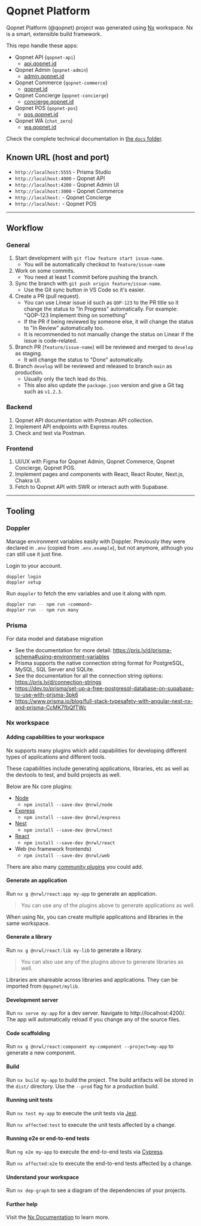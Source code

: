 # Qopnet Platform

Qopnet Platform (@qopnet) project was generated using [Nx](https://nx.dev) workspace. Nx is a smart, extensible build framework.

This repo handle these apps:

- Qopnet API (`qopnet-api`)
  - [api.qopnet.id](https://api.qopnet.id)
- Qopnet Admin (`qopnet-admin`)
  - [admin.qopnet.id](https://admin.qopnet.id)
- Qopnet Commerce (`qopnet-commerce`)
  - [qopnet.id](https://qopnet.id)
- Qopnet Concierge (`qopnet-concierge`)
  - [concierge.qopnet.id](https://concierge.qopnet.id)
- Qopnet POS (`qopnet-pos`)
  - [pos.qopnet.id](https://pos.qopnet.id)
- Qopnet WA (`chat_zero`)
  - [wa.qopnet.id](https://wa.qopnet.id)

Check the complete technical documentation in [the `docs` folder](./docs/README.md).

## Known URL (host and port)

- `http://localhost:5555` - Prisma Studio
- `http://localhost:4000` - Qopnet API
- `http://localhost:4200` - Qopnet Admin UI
- `http://localhost:3000` - Qopnet Commerce
- `http://localhost:` - Qopnet Concierge
- `http://localhost:` - Qopnet POS

---

## Workflow

### General

1. Start development with `git flow feature start issue-name`.
   - You will be automatically checkout to `feature/issue-name`
2. Work on some commits.
   - You need at least 1 commit before pushing the branch.
3. Sync the branch with `git push origin feature/issue-name`.
   - Use the Git sync button in VS Code so it's easier.
4. Create a PR (pull request).
   - You can use Linear issue id such as `QOP-123` to the PR title so it change the status to "In Progress" automatically. For example: "QOP-123 Implement thing on something"
   - If the PR if being reviewed by someone else, it will change the status to "In Review" automatically too.
   - It is recommended to not manually change the status on Linear if the issue is code-related.
5. Branch PR (`feature/issue-name`) will be reviewed and merged to `develop` as staging.
   - It will change the status to "Done" automatically.
6. Branch `develop` will be reviewed and released to branch `main` as production.
   - Usually only the tech lead do this.
   - This also also update the `package.json` version and give a Git tag such as `v1.2.3`.

### Backend

1. Qopnet API documentation with Postman API collection.
2. Implement API endpoints with Express routes.
3. Check and test via Postman.

### Frontend

1. UI/UX with Figma for Qopnet Admin, Qopnet Commerce, Qopnet Concierge, Qopnet POS.
2. Implement pages and components with React, React Router, Next.js, Chakra UI.
3. Fetch to Qopnet API with SWR or interact auth with Supabase.

---

## Tooling

### Doppler

Manage environment variables easily with Doppler. Previously they were declared in `.env` (copied from `.env.example`), but not anymore, although you can still use it just fine.

Login to your account.

```sh
doppler login
doppler setup
```

Run `doppler` to fetch the env variables and use it along with npm.

```sh
doppler run -- npm run <command>
doppler run -- npm run many
```

### Prisma

For data model and database migration

- See the documentation for more detail: https://pris.ly/d/prisma-schema#using-environment-variables
- Prisma supports the native connection string format for PostgreSQL, MySQL, SQL Server and SQLite.
- See the documentation for all the connection string options: https://pris.ly/d/connection-strings
- https://dev.to/prisma/set-up-a-free-postgresql-database-on-supabase-to-use-with-prisma-3pk6
- https://www.prisma.io/blog/full-stack-typesafety-with-angular-nest-nx-and-prisma-CcMK7fbQfTWc

### Nx workspace

#### Adding capabilities to your workspace

Nx supports many plugins which add capabilities for developing different types of applications and different tools.

These capabilities include generating applications, libraries, etc as well as the devtools to test, and build projects as well.

Below are Nx core plugins:

- [Node](https://nodejs.org)
  - `npm install --save-dev @nrwl/node`
- [Express](https://expressjs.com)
  - `npm install --save-dev @nrwl/express`
- [Nest](https://nestjs.com)
  - `npm install --save-dev @nrwl/nest`
- [React](https://reactjs.org)
  - `npm install --save-dev @nrwl/react`
- Web (no framework frontends)
  - `npm install --save-dev @nrwl/web`

There are also many [community plugins](https://nx.dev/nx-community) you could add.

#### Generate an application

Run `nx g @nrwl/react:app my-app` to generate an application.

> You can use any of the plugins above to generate applications as well.

When using Nx, you can create multiple applications and libraries in the same workspace.

#### Generate a library

Run `nx g @nrwl/react:lib my-lib` to generate a library.

> You can also use any of the plugins above to generate libraries as well.

Libraries are shareable across libraries and applications. They can be imported from `@qopnet/mylib`.

#### Development server

Run `nx serve my-app` for a dev server. Navigate to http://localhost:4200/. The app will automatically reload if you change any of the source files.

#### Code scaffolding

Run `nx g @nrwl/react:component my-component --project=my-app` to generate a new component.

#### Build

Run `nx build my-app` to build the project. The build artifacts will be stored in the `dist/` directory. Use the `--prod` flag for a production build.

#### Running unit tests

Run `nx test my-app` to execute the unit tests via [Jest](https://jestjs.io).

Run `nx affected:test` to execute the unit tests affected by a change.

#### Running e2e or end-to-end tests

Run `ng e2e my-app` to execute the end-to-end tests via [Cypress](https://www.cypress.io).

Run `nx affected:e2e` to execute the end-to-end tests affected by a change.

#### Understand your workspace

Run `nx dep-graph` to see a diagram of the dependencies of your projects.

#### Further help

Visit the [Nx Documentation](https://nx.dev) to learn more.
